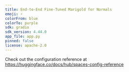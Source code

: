 ```yaml
---
title: End-to-End Fine-Tuned Marigold for Normals
emoji: ⚡
colorFrom: blue
colorTo: purple
sdk: gradio
sdk_version: 4.44.0
app_file: app.py
pinned: false
license: apache-2.0
---
```


Check out the configuration reference at https://huggingface.co/docs/hub/spaces-config-reference